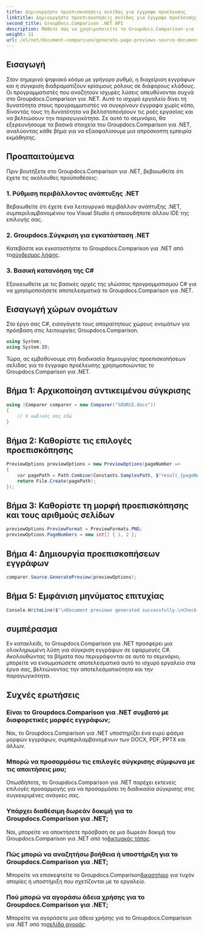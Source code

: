 ```yaml
---
title: Δημιουργήστε προεπισκοπήσεις σελίδας για έγγραφο προέλευσης
linktitle: Δημιουργήστε προεπισκοπήσεις σελίδας για έγγραφο προέλευσης
second_title: GroupDocs.Comparison .NET API
description: Μάθετε πώς να χρησιμοποιείτε το Groupdocs.Comparison για .NET για να βελτιστοποιήσετε αποτελεσματικά τις διαδικασίες σύγκρισης εγγράφων στα έργα σας C#.
weight: 11
url: /el/net/document-comparison/generate-page-previews-source-document/
---
```

## Εισαγωγή
Στον σημερινό ψηφιακό κόσμο με γρήγορο ρυθμό, η διαχείριση εγγράφων και η σύγκριση διαδραματίζουν κρίσιμους ρόλους σε διάφορους κλάδους. Οι προγραμματιστές που αναζητούν ισχυρές λύσεις απευθύνονται συχνά στο Groupdocs.Comparison για .NET. Αυτό το ισχυρό εργαλείο δίνει τη δυνατότητα στους προγραμματιστές να συγκρίνουν έγγραφα χωρίς κόπο, δίνοντάς τους τη δυνατότητα να βελτιστοποιήσουν τις ροές εργασίας και να βελτιώσουν την παραγωγικότητα. Σε αυτό το σεμινάριο, θα εξερευνήσουμε τα βασικά στοιχεία του Groupdocs.Comparison για .NET, αναλύοντας κάθε βήμα για να εξασφαλίσουμε μια απρόσκοπτη εμπειρία εκμάθησης.
## Προαπαιτούμενα
Πριν βουτήξετε στο Groupdocs.Comparison για .NET, βεβαιωθείτε ότι έχετε τις ακόλουθες προϋποθέσεις:
### 1. Ρύθμιση περιβάλλοντος ανάπτυξης .NET
Βεβαιωθείτε ότι έχετε ένα λειτουργικό περιβάλλον ανάπτυξης .NET, συμπεριλαμβανομένου του Visual Studio ή οποιουδήποτε άλλου IDE της επιλογής σας.
### 2. Groupdocs.Σύγκριση για εγκατάσταση .NET
 Κατεβάστε και εγκαταστήστε το Groupdocs.Comparison για .NET από το[σύνδεσμος λήψης](https://releases.groupdocs.com/comparison/net/).
### 3. Βασική κατανόηση της C#
Εξοικειωθείτε με τις βασικές αρχές της γλώσσας προγραμματισμού C# για να χρησιμοποιήσετε αποτελεσματικά το Groupdocs.Comparison για .NET.

## Εισαγωγή χώρων ονομάτων
Στο έργο σας C#, εισαγάγετε τους απαραίτητους χώρους ονομάτων για πρόσβαση στις λειτουργίες Groupdocs.Comparison.

```csharp
using System;
using System.IO;
```

Τώρα, ας εμβαθύνουμε στη διαδικασία δημιουργίας προεπισκοπήσεων σελίδας για το έγγραφο προέλευσης χρησιμοποιώντας το Groupdocs.Comparison για .NET.
## Βήμα 1: Αρχικοποίηση αντικειμένου σύγκρισης
```csharp
using (Comparer comparer = new Comparer("SOURCE.docx"))
{
    // Ο κωδικός σας εδώ
}
```
## Βήμα 2: Καθορίστε τις επιλογές προεπισκόπησης
```csharp
PreviewOptions previewOptions = new PreviewOptions(pageNumber =>
{
    var pagePath = Path.Combine(Constants.SamplesPath, $"result_{pageNumber}.png");
    return File.Create(pagePath);
});
```
## Βήμα 3: Καθορίστε τη μορφή προεπισκόπησης και τους αριθμούς σελίδων
```csharp
previewOptions.PreviewFormat = PreviewFormats.PNG;
previewOptions.PageNumbers = new int[] { 1, 2 };
```
## Βήμα 4: Δημιουργία προεπισκοπήσεων εγγράφων
```csharp
comparer.Source.GeneratePreview(previewOptions);
```
## Βήμα 5: Εμφάνιση μηνύματος επιτυχίας
```csharp
Console.WriteLine($"\nDocument previews generated successfully.\nCheck output in {Directory.GetCurrentDirectory()}.");
```

## συμπέρασμα
Εν κατακλείδι, το Groupdocs.Comparison για .NET προσφέρει μια ολοκληρωμένη λύση για σύγκριση εγγράφων σε εφαρμογές C#. Ακολουθώντας τα βήματα που περιγράφονται σε αυτό το σεμινάριο, μπορείτε να ενσωματώσετε αποτελεσματικά αυτό το ισχυρό εργαλείο στα έργα σας, βελτιώνοντας την αποτελεσματικότητα και την παραγωγικότητα.
## Συχνές ερωτήσεις
### Είναι το Groupdocs.Comparison για .NET συμβατό με διαφορετικές μορφές εγγράφων;
Ναι, το Groupdocs.Comparison για .NET υποστηρίζει ένα ευρύ φάσμα μορφών εγγράφων, συμπεριλαμβανομένων των DOCX, PDF, PPTX και άλλων.
### Μπορώ να προσαρμόσω τις επιλογές σύγκρισης σύμφωνα με τις απαιτήσεις μου;
Οπωσδήποτε, το Groupdocs.Comparison για .NET παρέχει εκτενείς επιλογές προσαρμογής για να προσαρμόσει τη διαδικασία σύγκρισης στις συγκεκριμένες ανάγκες σας.
### Υπάρχει διαθέσιμη δωρεάν δοκιμή για το Groupdocs.Comparison για .NET;
 Ναι, μπορείτε να αποκτήσετε πρόσβαση σε μια δωρεάν δοκιμή του Groupdocs.Comparison για .NET από το[δικτυακός τόπος](https://releases.groupdocs.com/).
### Πώς μπορώ να αναζητήσω βοήθεια ή υποστήριξη για το Groupdocs.Comparison για .NET;
 Μπορείτε να επισκεφτείτε το Groupdocs.Comparison[δικαστήριο](https://forum.groupdocs.com/c/comparison/12) για τυχόν απορίες ή υποστήριξη που σχετίζονται με το εργαλείο.
### Πού μπορώ να αγοράσω άδεια χρήσης για το Groupdocs.Comparison για .NET;
 Μπορείτε να αγοράσετε μια άδεια χρήσης για το Groupdocs.Comparison για .NET από το[σελίδα αγοράς](https://purchase.groupdocs.com/buy).